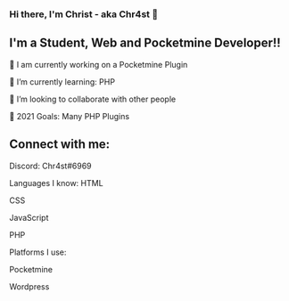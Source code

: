 ### Hi there, I'm Christ - aka Chr4st 👋

## I'm a Student, Web and Pocketmine Developer!!

🔭 I am currently working on a Pocketmine Plugin

🌱 I’m currently learning: PHP

👯 I’m looking to collaborate with other people

🥅 2021 Goals: Many PHP Plugins


## Connect with me:
Discord: Chr4st#6969


Languages I know:
HTML

CSS

JavaScript

PHP

Platforms I use:

Pocketmine

Wordpress


<!---
Chr4st/Chr4st is a ✨ special ✨ repository because its `README.md` (this file) appears on your GitHub profile.
You can click the Preview link to take a look at your changes.
--->
